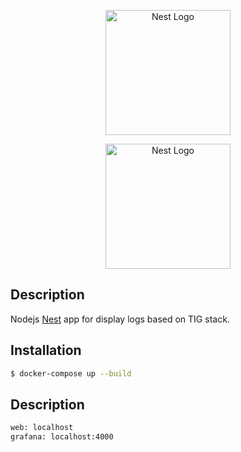 <p align="center">
  <a href="https://nodejs.org/uk/" target="blank"><img src="https://nodejs.org/static/images/logo.svg" width="200" alt="Nest Logo" /></a>
</p>
<p align="center">
  <a href="http://nestjs.com/" target="blank"><img src="https://nestjs.com/img/logo-small.svg" width="200" alt="Nest Logo" /></a>
</p>

## Description

Nodejs [Nest](https://github.com/nestjs/nest) app for display logs based on TIG stack.

## Installation

```bash
$ docker-compose up --build
```

## Description

```bash
web: localhost
grafana: localhost:4000

```
